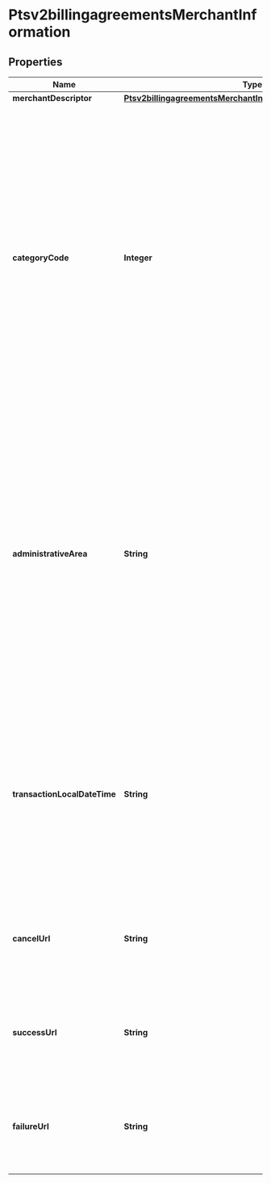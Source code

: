 
# Ptsv2billingagreementsMerchantInformation

## Properties
Name | Type | Description | Notes
------------ | ------------- | ------------- | -------------
**merchantDescriptor** | [**Ptsv2billingagreementsMerchantInformationMerchantDescriptor**](Ptsv2billingagreementsMerchantInformationMerchantDescriptor.md) |  |  [optional]
**categoryCode** | **Integer** | The value for this field is a four-digit number that the payment card industry uses to classify merchants into market segments. A payment card company assigned one or more of these values to your business when you started accepting the payment card company&#39;s cards. When you do not include this field in your request, CyberSource uses the value in your CyberSource account.  #### CyberSource through VisaNet The value for this field corresponds to the following data in the TC 33 capture file5: - Record: CP01 TCR4 - Position: 150-153 - Field: Merchant Category Code  |  [optional]
**administrativeArea** | **String** | The state where the merchant is located.  #### PIN debit State code or region code for your business. Use the Use the [State, Province, and Territory Codes for the United States and Canada](https://developer.cybersource.com/library/documentation/sbc/quickref/states_and_provinces.pdf) This value might be displayed on the cardholder&#39;s statement.  When you do not include this value in your PIN debit request, the merchant name from your account is used. **Important** This value must consist of English characters.  **Note** This field is supported only for businesses located in the U.S. or Canada.  Optional field for PIN debit credit or PIN debit purchase.  |  [optional]
**transactionLocalDateTime** | **String** | Date and time at your physical location.  Format: &#x60;YYYYMMDDhhmmss&#x60;, where:  - &#x60;YYYY&#x60; &#x3D; year  - &#x60;MM&#x60; &#x3D; month  - &#x60;DD&#x60; &#x3D; day  - &#x60;hh&#x60; &#x3D; hour  - &#x60;mm&#x60; &#x3D; minutes  - &#x60;ss&#x60; &#x3D; seconds  #### Used by **Authorization** Required for these processors: - American Express Direct                                                                                                                                                                                                                                                                                                                         - American Express Direct - Credit Mutuel-CIC - FDC Nashville Global - SIX  Optional for all other processors.  |  [optional]
**cancelUrl** | **String** | URL to which the customer is directed if they fail to sign the mandate. #### SEPA Required for Create Mandate and Update Mandate #### BACS Required for Create Mandate  |  [optional]
**successUrl** | **String** | URL to which the customer is directed if they fail to sign the mandate. #### SEPA Required for Create Mandate and Update Mandate #### BACS Required for Create Mandate  |  [optional]
**failureUrl** | **String** | URL to which the customer is directed if they fail to sign the mandate. #### SEPA Required for Create Mandate and Update Mandate #### BACS Required for Create Mandate  |  [optional]



